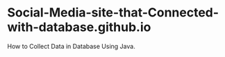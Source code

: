 # Social-Media-site-that-Connected-with-database.github.io
How to Collect Data in Database Using Java.
